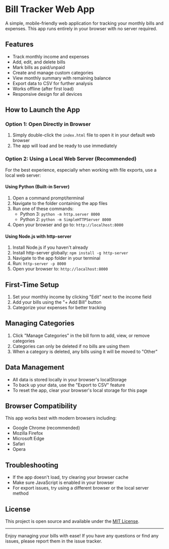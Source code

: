# Bill Tracker Web App

A simple, mobile-friendly web application for tracking your monthly bills and expenses. This app runs entirely in your browser with no server required.

## Features

- Track monthly income and expenses
- Add, edit, and delete bills
- Mark bills as paid/unpaid
- Create and manage custom categories
- View monthly summary with remaining balance
- Export data to CSV for further analysis
- Works offline (after first load)
- Responsive design for all devices

## How to Launch the App

### Option 1: Open Directly in Browser
1. Simply double-click the `index.html` file to open it in your default web browser
2. The app will load and be ready to use immediately

### Option 2: Using a Local Web Server (Recommended)

For the best experience, especially when working with file exports, use a local web server:

#### Using Python (Built-in Server)
1. Open a command prompt/terminal
2. Navigate to the folder containing the app files
3. Run one of these commands:
   - Python 3: `python -m http.server 8000`
   - Python 2: `python -m SimpleHTTPServer 8000`
4. Open your browser and go to: `http://localhost:8000`

#### Using Node.js with http-server
1. Install Node.js if you haven't already
2. Install http-server globally: `npm install -g http-server`
3. Navigate to the app folder in your terminal
4. Run: `http-server -p 8000`
5. Open your browser to: `http://localhost:8000`

## First-Time Setup

1. Set your monthly income by clicking "Edit" next to the income field
2. Add your bills using the "+ Add Bill" button
3. Categorize your expenses for better tracking

## Managing Categories

1. Click "Manage Categories" in the bill form to add, view, or remove categories
2. Categories can only be deleted if no bills are using them
3. When a category is deleted, any bills using it will be moved to "Other"

## Data Management

- All data is stored locally in your browser's localStorage
- To back up your data, use the "Export to CSV" feature
- To reset the app, clear your browser's local storage for this page

## Browser Compatibility

This app works best with modern browsers including:
- Google Chrome (recommended)
- Mozilla Firefox
- Microsoft Edge
- Safari
- Opera

## Troubleshooting

- If the app doesn't load, try clearing your browser cache
- Make sure JavaScript is enabled in your browser
- For export issues, try using a different browser or the local server method

## License

This project is open source and available under the [MIT License](LICENSE).

---

Enjoy managing your bills with ease! If you have any questions or find any issues, please report them in the issue tracker.
